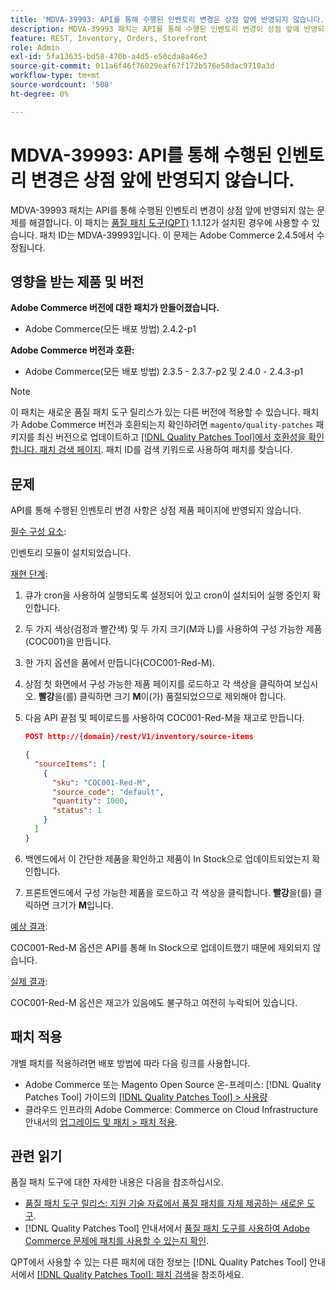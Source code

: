 ```yaml
---
title: 'MDVA-39993: API를 통해 수행된 인벤토리 변경은 상점 앞에 반영되지 않습니다.'
description: MDVA-39993 패치는 API를 통해 수행된 인벤토리 변경이 상점 앞에 반영되지 않는 문제를 해결합니다. 이 패치는 [Quality Patches Tool (QPT)](https://experienceleague.adobe.com/ko/docs/commerce-operations/tools/quality-patches-tool/quality-patches-tool-to-self-serve-quality-patches) 1.1.12가 설치된 경우 사용할 수 있습니다. 패치 ID는 MDVA-39993입니다. 이 문제는 Adobe Commerce 2.4.5에서 수정됩니다.
feature: REST, Inventory, Orders, Storefront
role: Admin
exl-id: 5fa13635-bd58-470b-a4d5-e50cda8a46e3
source-git-commit: 011a6f46f76029eaf67f172b576e58dac9710a3d
workflow-type: tm+mt
source-wordcount: '508'
ht-degree: 0%

---
```


# MDVA-39993: API를 통해 수행된 인벤토리 변경은 상점 앞에 반영되지 않습니다.

MDVA-39993 패치는 API를 통해 수행된 인벤토리 변경이 상점 앞에 반영되지 않는 문제를 해결합니다. 이 패치는 [품질 패치 도구(QPT)](https://experienceleague.adobe.com/ko/docs/commerce-operations/tools/quality-patches-tool/quality-patches-tool-to-self-serve-quality-patches) 1.1.12가 설치된 경우에 사용할 수 있습니다. 패치 ID는 MDVA-39993입니다. 이 문제는 Adobe Commerce 2.4.5에서 수정됩니다.

## 영향을 받는 제품 및 버전

**Adobe Commerce 버전에 대한 패치가 만들어졌습니다.**

* Adobe Commerce(모든 배포 방법) 2.4.2-p1

**Adobe Commerce 버전과 호환:**

* Adobe Commerce(모든 배포 방법) 2.3.5 - 2.3.7-p2 및 2.4.0 - 2.4.3-p1

>[!NOTE]
>
>이 패치는 새로운 품질 패치 도구 릴리스가 있는 다른 버전에 적용할 수 있습니다. 패치가 Adobe Commerce 버전과 호환되는지 확인하려면 `magento/quality-patches` 패키지를 최신 버전으로 업데이트하고 [[!DNL Quality Patches Tool]에서 호환성을 확인합니다. 패치 검색 페이지](https://experienceleague.adobe.com/ko/docs/commerce-operations/tools/quality-patches-tool/quality-patches-tool-to-self-serve-quality-patches). 패치 ID를 검색 키워드로 사용하여 패치를 찾습니다.

## 문제

API를 통해 수행된 인벤토리 변경 사항은 상점 제품 페이지에 반영되지 않습니다.

<u>필수 구성 요소</u>:

인벤토리 모듈이 설치되었습니다.

<u>재현 단계</u>:

1. 큐가 cron을 사용하여 실행되도록 설정되어 있고 cron이 설치되어 실행 중인지 확인합니다.
1. 두 가지 색상(검정과 빨간색) 및 두 가지 크기(M과 L)를 사용하여 구성 가능한 제품(COC001)을 만듭니다.
1. 한 가지 옵션을 품에서 만듭니다(COC001-Red-M).
1. 상점 첫 화면에서 구성 가능한 제품 페이지를 로드하고 각 색상을 클릭하여 보십시오. **빨강**&#x200B;을(를) 클릭하면 크기 **M**&#x200B;이(가) 품절되었으므로 제외해야 합니다.
1. 다음 API 끝점 및 페이로드를 사용하여 COC001-Red-M을 재고로 만듭니다.

   ```json
   POST http://{domain}/rest/V1/inventory/source-items
   
   {
     "sourceItems": [
       {
         "sku": "COC001-Red-M",
         "source_code": "default",
         "quantity": 1000,
         "status": 1
       }
     ]
   }
   ```

1. 백엔드에서 이 간단한 제품을 확인하고 제품이 In Stock으로 업데이트되었는지 확인합니다.
1. 프론트엔드에서 구성 가능한 제품을 로드하고 각 색상을 클릭합니다. **빨강**&#x200B;을(를) 클릭하면 크기가 **M**&#x200B;입니다.

<u>예상 결과</u>:

COC001-Red-M 옵션은 API를 통해 In Stock으로 업데이트했기 때문에 제외되지 않습니다.

<u>실제 결과</u>:

COC001-Red-M 옵션은 재고가 있음에도 불구하고 여전히 누락되어 있습니다.

## 패치 적용

개별 패치를 적용하려면 배포 방법에 따라 다음 링크를 사용합니다.

* Adobe Commerce 또는 Magento Open Source 온-프레미스: [!DNL Quality Patches Tool] 가이드의 [[!DNL Quality Patches Tool] > 사용량](/help/tools/quality-patches-tool/usage.md)
* 클라우드 인프라의 Adobe Commerce: Commerce on Cloud Infrastructure 안내서의 [업그레이드 및 패치 > 패치 적용](https://experienceleague.adobe.com/docs/commerce-cloud-service/user-guide/develop/upgrade/apply-patches.html?lang=ko).

## 관련 읽기

품질 패치 도구에 대한 자세한 내용은 다음을 참조하십시오.

* [품질 패치 도구 릴리스: 지원 기술 자료에서 품질 패치를 자체 제공하는 새로운 도구](https://experienceleague.adobe.com/ko/docs/commerce-operations/tools/quality-patches-tool/quality-patches-tool-to-self-serve-quality-patches).
* [!DNL Quality Patches Tool] 안내서에서 [품질 패치 도구를 사용하여 Adobe Commerce 문제에 패치를 사용할 수 있는지 확인](/help/tools/quality-patches-tool/patches-available-in-qpt/check-patch-for-magento-issue-with-magento-quality-patches.md).

QPT에서 사용할 수 있는 다른 패치에 대한 정보는 [!DNL Quality Patches Tool] 안내서에서 [[!DNL Quality Patches Tool]: 패치 검색](https://experienceleague.adobe.com/tools/commerce-quality-patches/index.html?lang=ko)을 참조하세요.
